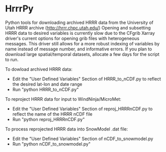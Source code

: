 # HrrrPy
Python tools for downloading archived HRRR data from the University of Utah HRRR archive (http://hrrr.chpc.utah.edu/)
Opening and subsetting HRRR data to desired variables is currently slow due to the CFgrib Xarray driver's current options for opening grib files with heterogeneous messages. This driver still allows for a more robust indexing of variables by name instead of message number, and informative errors. If you plan to download large spatial/temporal datasets, allocate a few days for the script to run.

To dowload archived HRRR data:
* Edit the "User Defined Variables" Section of HRRR_to_nCDF.py to reflect the desired lat-lon and date range
* Run "python HRRR_to_nCDF.py"

To reproject HRRR data for input to WindNinja/MicroMet:
* Edit the "User Defined Variables" Section of reproj_HRRRnCDF.py to reflect the name of the HRRR nCDF file
* Run "python reproj_HRRRnCDF.py"

To process reprojected HRRR data into SnowModel .dat file:
* Edit the "User Defined Variables" Section of nCDF_to_snowmodel.py 
* Run "python nCDF_to_snowmodel.py"
